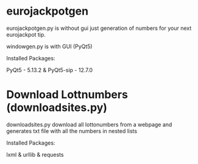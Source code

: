 # eurojackpotgen

eurojackpotgen.py is without gui just generation of numbers for your next eurojackpot tip.

windowgen.py is with GUI (PyQt5)


Installed Packages:

PyQt5 - 5.13.2 & PyQt5-sip - 12.7.0


# Download Lottnumbers (downloadsites.py)

downloadsites.py download all lottonumbers from a webpage and generates txt file with all the numbers in nested lists


Installed Packages:

lxml & urllib & requests
